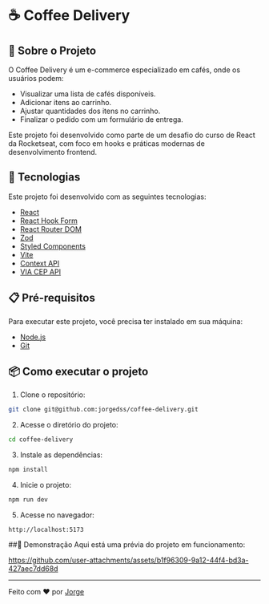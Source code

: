# ☕ Coffee Delivery

## 📌 Sobre o Projeto
O Coffee Delivery é um e-commerce especializado em cafés, onde os usuários podem:
- Visualizar uma lista de cafés disponíveis.
- Adicionar itens ao carrinho.
- Ajustar quantidades dos itens no carrinho.
- Finalizar o pedido com um formulário de entrega.

Este projeto foi desenvolvido como parte de um desafio do curso de React da Rocketseat, com foco em hooks e práticas modernas de desenvolvimento frontend.

## 🚀 Tecnologias

Este projeto foi desenvolvido com as seguintes tecnologias:

- [React](https://react.dev/)
- [React Hook Form](https://react-hook-form.com/)
- [React Router DOM](https://reactrouter.com/)
- [Zod](https://zod.dev/)
- [Styled Components](https://styled-components.com/)
- [Vite](https://vitejs.dev/)
- [Context API](https://legacy.reactjs.org/docs/context.html)
- [VIA CEP API](https://viacep.com.br/)

## 📋 Pré-requisitos

Para executar este projeto, você precisa ter instalado em sua máquina:

- [Node.js](https://nodejs.org/)
- [Git](https://git-scm.com/)

## 📦 Como executar o projeto

1. Clone o repositório:

```bash
git clone git@github.com:jorgedss/coffee-delivery.git
```

2. Acesse o diretório do projeto:

```bash
cd coffee-delivery
```

3. Instale as dependências:

```bash
npm install
```

4. Inicie o projeto:

```bash
npm run dev
```

5. Acesse no navegador:

```
http://localhost:5173
```

##🎥 Demonstração
Aqui está uma prévia do projeto em funcionamento:

https://github.com/user-attachments/assets/b1f96309-9a12-44f4-bd3a-427aec7dd68d




---

Feito com ❤️ por [Jorge](https://github.com/jorgedss)

